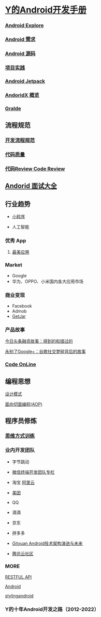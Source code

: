 # [Y的Android开发手册](https://github.com/bellsong/HiAndroid)

### [Android Explore](./android/README.md)    

### [Android 需求](./prd/README.md)

### [Android 源码](./SOURCE/README.md) 

### [项目实践](./project/README.md)

### [Android Jetpack](./AndroidJetpack/README.md)

### [AndoridX 概览](./android/androidx.md)

### [Gralde](./Gradle/README.md)

## 流程规范

### [开发流程规范](./standard/README.md)

### [代码质量](./standard/code.md)

### [代码Review Code Review](./standard/code_review.md)

## [Andorid 面试大全](./interview/README.md)

## 行业趋势

* [小程序](./miniprogram/README.md)

* 人工智能

### 优秀 App

1. [最美应用](http://zuimeia.com)

### Market
* Google
* 华为、OPPO、小米国内各大应用市场

### 商业变现
* Facebook
* Admob
* [GetJar](https://www.getjar.com/)

### 产品故事

[今日头条融资故事：得到的和错过的](https://mp.weixin.qq.com/s?__biz=MjM5MDczODM3Mw==&mid=2653028299&idx=1&sn=33ed8afdf6760e661213bb1e27c843fd&scene=21#wechat_redirect)

[永别了Google+：谷歌社交梦碎背后的故事](http://www.ebusinessreview.cn/articledetail-294673.html)

### [Code OnLine](./codeonline/README.md)

## 编程思想

[设计模式](./designpattern/README.md)

[面向切面编程(AOP)](./think/aop.md)

## 程序员修炼

### [思维方式训练](./think/README.md)

### 业内开发团队

* 字节跳动

* [微信终端开发团队专栏](https://cloud.tencent.com/developer/column/1362/tag-10216)

* 淘宝 [阿里云](https://developer.aliyun.com/)

* [美团](https://tech.meituan.com/)

* QQ

* 滴滴

* 京东

* 拼多多

* [Gityuan Android技术架构演进与未来](https://mp.weixin.qq.com/s/W38aauoCEEUbL8KvUkb_Rw)

* [腾讯云社区](https://cloud.tencent.com/developer)

### MORE

[RESTFUL API](https://www.restapitutorial.com/)

[Android](https://www.android.com)

[stylingandroid](https://blog.stylingandroid.com/)

### Y的十年Android开发之路（2012-2022）